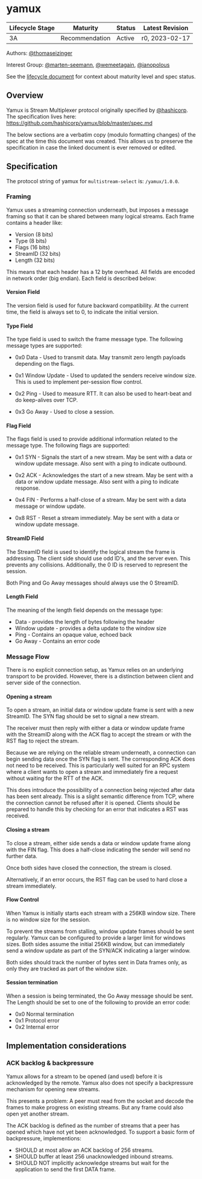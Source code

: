 # yamux

| Lifecycle Stage | Maturity       | Status | Latest Revision |
|-----------------|----------------|--------|-----------------|
| 3A              | Recommendation | Active | r0, 2023-02-17  |

Authors: [@thomaseizinger]

Interest Group: [@marten-seemann], [@wemeetagain], [@ianopolous]

[@thomaseizinger]: https://github.com/thomaseizinger
[@marten-seemann]: https://github.com/marten-seemann
[@wemeetagain]: https://github.com/wemeetagain
[@ianopolous]: https://github.com/ianopolous

See the [lifecycle document][lifecycle-spec] for context about maturity level and spec status.

[lifecycle-spec]: https://github.com/libp2p/specs/blob/master/00-framework-01-spec-lifecycle.md

## Overview

Yamux is Stream Multiplexer protocol originally specified by [@hashicorp](https://github.com/hashicorp).
The specification lives here: https://github.com/hashicorp/yamux/blob/master/spec.md

The below sections are a verbatim copy (modulo formatting changes) of the spec at the time this document was created.
This allows us to preserve the specification in case the linked document is ever removed or edited.

## Specification

The protocol string of yamux for `multistream-select` is: `/yamux/1.0.0`. 

### Framing

Yamux uses a streaming connection underneath, but imposes a message framing so that it can be shared between many logical streams.
Each frame contains a header like:

* Version (8 bits)
* Type (8 bits)
* Flags (16 bits)
* StreamID (32 bits)
* Length (32 bits)

This means that each header has a 12 byte overhead.
All fields are encoded in network order (big endian).
Each field is described below:

#### Version Field

The version field is used for future backward compatibility.
At the current time, the field is always set to 0, to indicate the initial version.

#### Type Field

The type field is used to switch the frame message type.
The following message types are supported:

* 0x0 Data - Used to transmit data. May transmit zero length payloads depending on the flags.

* 0x1 Window Update - Used to updated the senders receive window size.
  This is used to implement per-session flow control.

* 0x2 Ping - Used to measure RTT.
  It can also be used to heart-beat and do keep-alives over TCP.

* 0x3 Go Away - Used to close a session.

#### Flag Field

The flags field is used to provide additional information related to the message type.
The following flags are supported:

* 0x1 SYN - Signals the start of a new stream.
  May be sent with a data or window update message.
  Also sent with a ping to indicate outbound.

* 0x2 ACK - Acknowledges the start of a new stream.
  May be sent with a data or window update message.
  Also sent with a ping to indicate response.

* 0x4 FIN - Performs a half-close of a stream.
  May be sent with a data message or window update.

* 0x8 RST - Reset a stream immediately.
  May be sent with a data or window update message.

#### StreamID Field

The StreamID field is used to identify the logical stream the frame is addressing.
The client side should use odd ID's, and the server even.
This prevents any collisions.
Additionally, the 0 ID is reserved to represent the session.

Both Ping and Go Away messages should always use the 0 StreamID.

#### Length Field

The meaning of the length field depends on the message type:

* Data - provides the length of bytes following the header
* Window update - provides a delta update to the window size
* Ping - Contains an opaque value, echoed back
* Go Away - Contains an error code

### Message Flow

There is no explicit connection setup, as Yamux relies on an underlying transport to be provided.
However, there is a distinction between client and server side of the connection.

#### Opening a stream

To open a stream, an initial data or window update frame is sent with a new StreamID.
The SYN flag should be set to signal a new stream.

The receiver must then reply with either a data or window update frame with the StreamID along with the ACK flag to accept the stream or with the RST flag to reject the stream.

Because we are relying on the reliable stream underneath, a connection can begin sending data once the SYN flag is sent.
The corresponding ACK does not need to be received.
This is particularly well suited for an RPC system where a client wants to open a stream and immediately fire a request without waiting for the RTT of the ACK.

This does introduce the possibility of a connection being rejected after data has been sent already.
This is a slight semantic difference from TCP, where the connection cannot be refused after it is opened.
Clients should be prepared to handle this by checking for an error that indicates a RST was received.

#### Closing a stream

To close a stream, either side sends a data or window update frame along with the FIN flag.
This does a half-close indicating the sender will send no further data.

Once both sides have closed the connection, the stream is closed.

Alternatively, if an error occurs, the RST flag can be used to hard close a stream immediately.

#### Flow Control

When Yamux is initially starts each stream with a 256KB window size.
There is no window size for the session.

To prevent the streams from stalling, window update frames should be sent regularly.
Yamux can be configured to provide a larger limit for windows sizes.
Both sides assume the initial 256KB window, but can immediately send a window update as part of the SYN/ACK indicating a larger window.

Both sides should track the number of bytes sent in Data frames only, as only they are tracked as part of the window size.

#### Session termination

When a session is being terminated, the Go Away message should be sent.
The Length should be set to one of the following to provide an error code:

* 0x0 Normal termination
* 0x1 Protocol error
* 0x2 Internal error

## Implementation considerations

### ACK backlog & backpressure

Yamux allows for a stream to be opened (and used) before it is acknowledged by the remote.
Yamux also does not specify a backpressure mechanism for opening new streams.

This presents a problem:
A peer must read from the socket and decode the frames to make progress on existing streams.
But any frame could also open yet another stream.

The ACK backlog is defined as the number of streams that a peer has opened which have not yet been acknowledged.
To support a basic form of backpressure, implementions:

- SHOULD at most allow an ACK backlog of 256 streams.
- SHOULD buffer at least 256 unacknowledged inbound streams.
- SHOULD NOT implicitly acknowledge streams but wait for the application to send the first DATA frame.
